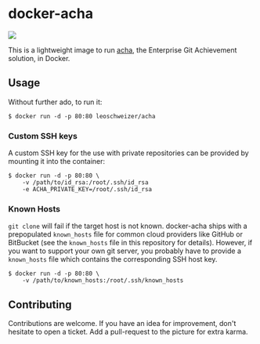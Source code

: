 # docker-acha
[![](https://imagelayers.io/badge/leoschweizer/acha:latest.svg)](https://imagelayers.io/?images=leoschweizer/acha:latest)

This is a lightweight image to run [acha](https://github.com/someteam/acha), the Enterprise Git Achievement solution, in Docker.

## Usage
Without further ado, to run it:
```
$ docker run -d -p 80:80 leoschweizer/acha
```

### Custom SSH keys
A custom SSH key for the use with private repositories can be provided by mounting it into the container:
```
$ docker run -d -p 80:80 \
    -v /path/to/id_rsa:/root/.ssh/id_rsa
    -e ACHA_PRIVATE_KEY=/root/.ssh/id_rsa
```

### Known Hosts
`git clone` will fail if the target host is not known. docker-acha ships with a prepopulated `known_hosts` file for common cloud
providers like GitHub or BitBucket (see the `known_hosts` file in this repository for details). However, if you want to support
your own git server, you probably have to provide a `known_hosts` file which contains the corresponding SSH host key.
```
$ docker run -d -p 80:80 \
    -v /path/to/known_hosts:/root/.ssh/known_hosts
```

## Contributing
Contributions are welcome. If you have an idea for improvement, don't hesitate to open a ticket.
Add a pull-request to the picture for extra karma.
